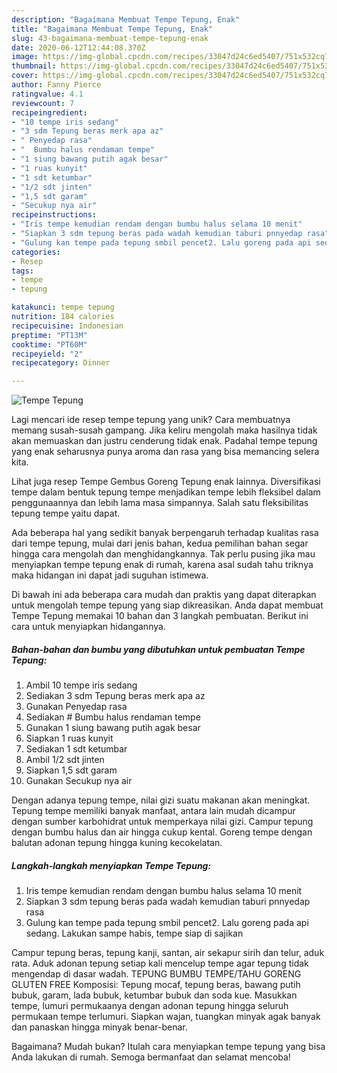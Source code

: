 ```yaml
---
description: "Bagaimana Membuat Tempe Tepung, Enak"
title: "Bagaimana Membuat Tempe Tepung, Enak"
slug: 43-bagaimana-membuat-tempe-tepung-enak
date: 2020-06-12T12:44:08.370Z
image: https://img-global.cpcdn.com/recipes/33047d24c6ed5407/751x532cq70/tempe-tepung-foto-resep-utama.jpg
thumbnail: https://img-global.cpcdn.com/recipes/33047d24c6ed5407/751x532cq70/tempe-tepung-foto-resep-utama.jpg
cover: https://img-global.cpcdn.com/recipes/33047d24c6ed5407/751x532cq70/tempe-tepung-foto-resep-utama.jpg
author: Fanny Pierce
ratingvalue: 4.1
reviewcount: 7
recipeingredient:
- "10 tempe iris sedang"
- "3 sdm Tepung beras merk apa az"
- " Penyedap rasa"
- "  Bumbu halus rendaman tempe"
- "1 siung bawang putih agak besar"
- "1 ruas kunyit"
- "1 sdt ketumbar"
- "1/2 sdt jinten"
- "1,5 sdt garam"
- "Secukup nya air"
recipeinstructions:
- "Iris tempe kemudian rendam dengan bumbu halus selama 10 menit"
- "Siapkan 3 sdm tepung beras pada wadah kemudian taburi pnnyedap rasa"
- "Gulung kan tempe pada tepung smbil pencet2. Lalu goreng pada api sedang. Lakukan sampe habis, tempe siap di sajikan"
categories:
- Resep
tags:
- tempe
- tepung

katakunci: tempe tepung 
nutrition: 184 calories
recipecuisine: Indonesian
preptime: "PT13M"
cooktime: "PT60M"
recipeyield: "2"
recipecategory: Dinner

---
```



![Tempe Tepung](https://img-global.cpcdn.com/recipes/33047d24c6ed5407/751x532cq70/tempe-tepung-foto-resep-utama.jpg)

Lagi mencari ide resep tempe tepung yang unik? Cara membuatnya memang susah-susah gampang. Jika keliru mengolah maka hasilnya tidak akan memuaskan dan justru cenderung tidak enak. Padahal tempe tepung yang enak seharusnya punya aroma dan rasa yang bisa memancing selera kita.

Lihat juga resep Tempe Gembus Goreng Tepung enak lainnya. Diversifikasi tempe dalam bentuk tepung tempe menjadikan tempe lebih fleksibel dalam penggunaannya dan lebih lama masa simpannya. Salah satu fleksibilitas tepung tempe yaitu dapat.

Ada beberapa hal yang sedikit banyak berpengaruh terhadap kualitas rasa dari tempe tepung, mulai dari jenis bahan, kedua pemilihan bahan segar hingga cara mengolah dan menghidangkannya. Tak perlu pusing jika mau menyiapkan tempe tepung enak di rumah, karena asal sudah tahu triknya maka hidangan ini dapat jadi suguhan istimewa.


Di bawah ini ada beberapa cara mudah dan praktis yang dapat diterapkan untuk mengolah tempe tepung yang siap dikreasikan. Anda dapat membuat Tempe Tepung memakai 10 bahan dan 3 langkah pembuatan. Berikut ini cara untuk menyiapkan hidangannya.

<!--inarticleads1-->

##### Bahan-bahan dan bumbu yang dibutuhkan untuk pembuatan Tempe Tepung:

1. Ambil 10 tempe iris sedang
1. Sediakan 3 sdm Tepung beras merk apa az
1. Gunakan  Penyedap rasa
1. Sediakan  # Bumbu halus rendaman tempe
1. Gunakan 1 siung bawang putih agak besar
1. Siapkan 1 ruas kunyit
1. Sediakan 1 sdt ketumbar
1. Ambil 1/2 sdt jinten
1. Siapkan 1,5 sdt garam
1. Gunakan Secukup nya air


Dengan adanya tepung tempe, nilai gizi suatu makanan akan meningkat. Tepung tempe memiliki banyak manfaat, antara lain mudah dicampur dengan sumber karbohidrat untuk memperkaya nilai gizi. Campur tepung dengan bumbu halus dan air hingga cukup kental. Goreng tempe dengan balutan adonan tepung hingga kuning kecokelatan. 

<!--inarticleads2-->

##### Langkah-langkah menyiapkan Tempe Tepung:

1. Iris tempe kemudian rendam dengan bumbu halus selama 10 menit
1. Siapkan 3 sdm tepung beras pada wadah kemudian taburi pnnyedap rasa
1. Gulung kan tempe pada tepung smbil pencet2. Lalu goreng pada api sedang. Lakukan sampe habis, tempe siap di sajikan


Campur tepung beras, tepung kanji, santan, air sekapur sirih dan telur, aduk rata. Aduk adonan tepung setiap kali mencelup tempe agar tepung tidak mengendap di dasar wadah. TEPUNG BUMBU TEMPE/TAHU GORENG GLUTEN FREE Komposisi: Tepung mocaf, tepung beras, bawang putih bubuk, garam, lada bubuk, ketumbar bubuk dan soda kue. Masukkan tempe, lumuri permukaanya dengan adonan tepung hingga seluruh permukaan tempe terlumuri. Siapkan wajan, tuangkan minyak agak banyak dan panaskan hingga minyak benar-benar. 

Bagaimana? Mudah bukan? Itulah cara menyiapkan tempe tepung yang bisa Anda lakukan di rumah. Semoga bermanfaat dan selamat mencoba!
